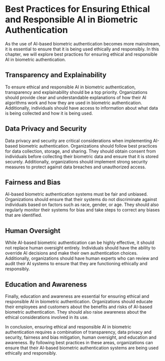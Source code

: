 Best Practices for Ensuring Ethical and Responsible AI in Biometric Authentication
===================================================================================================================

As the use of AI-based biometric authentication becomes more mainstream, it is essential to ensure that it is being used ethically and responsibly. In this chapter, we will explore best practices for ensuring ethical and responsible AI in biometric authentication.

Transparency and Explainability
-------------------------------

To ensure ethical and responsible AI in biometric authentication, transparency and explainability should be a top priority. Organizations should provide clear and understandable explanations of how their AI algorithms work and how they are used in biometric authentication. Additionally, individuals should have access to information about what data is being collected and how it is being used.

Data Privacy and Security
-------------------------

Data privacy and security are critical considerations when implementing AI-based biometric authentication. Organizations should follow best practices for data collection, storage, and sharing. They should obtain consent from individuals before collecting their biometric data and ensure that it is stored securely. Additionally, organizations should implement strong security measures to protect against data breaches and unauthorized access.

Fairness and Bias
-----------------

AI-based biometric authentication systems must be fair and unbiased. Organizations should ensure that their systems do not discriminate against individuals based on factors such as race, gender, or age. They should also regularly monitor their systems for bias and take steps to correct any biases that are identified.

Human Oversight
---------------

While AI-based biometric authentication can be highly effective, it should not replace human oversight entirely. Individuals should have the ability to override AI decisions and make their own authentication choices. Additionally, organizations should have human experts who can review and audit their AI systems to ensure that they are functioning ethically and responsibly.

Education and Awareness
-----------------------

Finally, education and awareness are essential for ensuring ethical and responsible AI in biometric authentication. Organizations should educate their employees and customers about the benefits and risks of AI-based biometric authentication. They should also raise awareness about the ethical considerations involved in its use.

In conclusion, ensuring ethical and responsible AI in biometric authentication requires a combination of transparency, data privacy and security, fairness and bias mitigation, human oversight, and education and awareness. By following best practices in these areas, organizations can ensure that their AI-based biometric authentication systems are being used ethically and responsibly.
